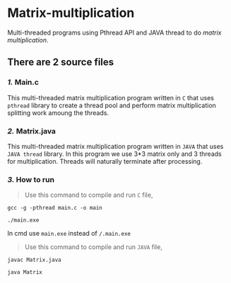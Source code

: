 # Matrix-multiplication

Multi-threaded programs using Pthread API and JAVA thread to do *matrix multiplication*.

## There are 2 source files

### *1.* Main.c

This multi-threaded matrix multiplication program written in `C` that uses `pthread` library to create a thread pool and perform matrix multiplication splitting work amoung the threads.

### *2.* Matrix.java

This multi-threaded matrix multiplication program written in `JAVA` that uses `JAVA thread` library.
In this program we use 3*3 matrix only and 3 threads for multiplication.
Threads will naturally terminate after processing.

### *3.* How to run
> Use this command to compile and run `C` file,

`gcc -g -pthread main.c -o main`

`./main.exe`

In cmd use `main.exe` instead of `/.main.exe`

> Use this command to compile and run `JAVA` file,

`javac Matrix.java`

`java Matrix`
